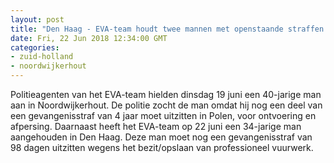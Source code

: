 ```yaml
---
layout: post
title: "Den Haag - EVA-team houdt twee mannen met openstaande straffen aan"
date: Fri, 22 Jun 2018 12:34:00 GMT
categories: 
- zuid-holland 
- noordwijkerhout 
---
```


Politieagenten van het EVA-team hielden dinsdag 19 juni een 40-jarige man aan in Noordwijkerhout. De politie zocht de man omdat hij nog een deel van een gevangenisstraf van 4 jaar moet uitzitten in Polen, voor ontvoering en afpersing. Daarnaast heeft het EVA-team op 22 juni een 34-jarige man aangehouden in Den Haag. Deze man moet nog een gevangenisstraf van 98 dagen uitzitten wegens het bezit/opslaan van professioneel vuurwerk.
